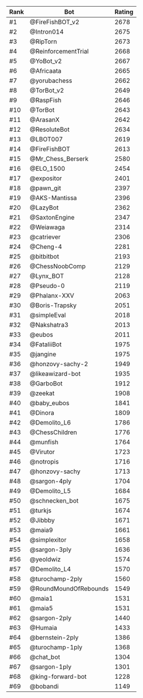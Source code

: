 Rank|Bot|Rating
---|---|---
#1|@FireFishBOT_v2|2678
#2|@Intron014|2675
#3|@RipTorn|2673
#4|@ReinforcementTrial|2668
#5|@YoBot_v2|2667
#6|@Africaata|2665
#7|@yorubachess|2662
#8|@TorBot_v2|2649
#9|@RaspFish|2646
#10|@TorBot|2643
#11|@ArasanX|2642
#12|@ResoluteBot|2634
#13|@LBOT007|2619
#14|@FireFishBOT|2613
#15|@Mr_Chess_Berserk|2580
#16|@ELO_1500|2454
#17|@expositor|2401
#18|@pawn_git|2397
#19|@AKS-Mantissa|2396
#20|@LazyBot|2362
#21|@SaxtonEngine|2347
#22|@Weiawaga|2314
#23|@catriever|2306
#24|@Cheng-4|2281
#25|@bitbitbot|2193
#26|@ChessNoobComp|2129
#27|@Lynx_BOT|2128
#28|@Pseudo-0|2119
#29|@Phalanx-XXV|2063
#30|@Boris-Trapsky|2051
#31|@simpleEval|2018
#32|@Nakshatra3|2013
#33|@eubos|2011
#34|@FataliiBot|1975
#35|@jangine|1975
#36|@honzovy-sachy-2|1949
#37|@likeawizard-bot|1935
#38|@GarboBot|1912
#39|@zeekat|1908
#40|@baby_eubos|1841
#41|@Dinora|1809
#42|@Demolito_L6|1786
#43|@ChessChildren|1776
#44|@munfish|1764
#45|@Virutor|1723
#46|@notropis|1716
#47|@honzovy-sachy|1713
#48|@sargon-4ply|1704
#49|@Demolito_L5|1684
#50|@schnecken_bot|1675
#51|@turkjs|1674
#52|@Jibbby|1671
#53|@maia9|1661
#54|@simplexitor|1658
#55|@sargon-3ply|1636
#56|@yeoldwiz|1574
#57|@Demolito_L4|1570
#58|@turochamp-2ply|1560
#59|@RoundMoundOfRebounds|1549
#60|@maia1|1531
#61|@maia5|1531
#62|@sargon-2ply|1440
#63|@Humaia|1433
#64|@bernstein-2ply|1386
#65|@turochamp-1ply|1368
#66|@chat_bot|1304
#67|@sargon-1ply|1301
#68|@king-forward-bot|1228
#69|@bobandi|1149
